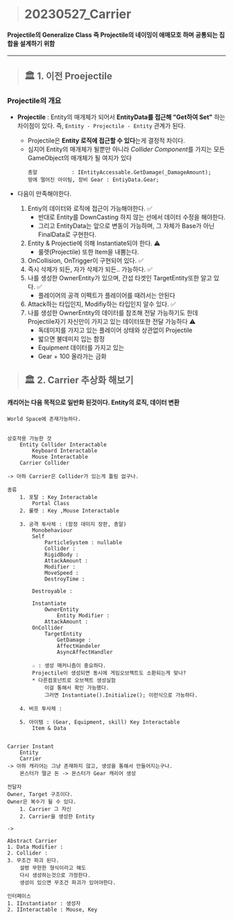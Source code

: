 > # 20230527_Carrier
#### Projectile의 Generalize Class 즉 Projectile의 네이밍이 애매모호 하며 공통되는 집합을 설계하기 위함

---

> ## 🏛️ 1. 이전 Proejectile

### Projectile의 개요
* **Projectile** : Entity의 매개체가 되어서 **EntityData를 접근해 "Get하여 Set"** 하는 차이점이 있다. 즉, `Entity - Projectile - Entity` 관계가 된다.
  * Projectile은 **Entity 로직에 접근할 수 있다**는게 결정적 차이다.
  * 심지어 Entity의 매개체가 될뿐만 아니라 *Collider Component*를 가지는 모든 GameObject의 매개체가 될 여지가 있다
      ```
      총알           : IEntityAccessable.GetDamage(_DamageAmount); 
      땅에 떨어진 아이팀, 장비 Gear : EntiyData.Gear;
      ```

* 다음이 만족해야한다.
    1. Entiy의 데이터와 로직에 접근이 가능해야한다. ✅
       * 반대로 Entity를 DownCasting 하지 않는 선에서 데이터 수정을 해야한다.
       * 그리고 EntityData는 앞으로 변동이 가능하며, 그 자체가 Base가 아닌 FinalData로 구현한다.
    2. Entity & Projectie에 의해 Instantiate되야 한다. ⚠️
        * 룰렛(Projectile) 또한 Item을 내뿜는다.
    3. OnCollision, OnTrigger이 구현되어 있다. ✅
    4. 즉시 삭제가 되든, 자가 삭제가 되든.. 가능하다. ✅
    5. 나를 생성한 OwnerEntity가 있으며, 간섭 타겟인 TargetEntity또한 알고 있다. ✅
        * 플레이어의 공격 이펙트가 플레이어를 때려서는 안된다
    6. Attack하는 타입인지, Modifiy하는 타입인지 알수 있다. ✅
    7. 나를 생성한 OwnerEntity의 데이터를 참조해 전달 가능하기도 한데 Projectile자기 자신만이 가지고 있는 데이터또한 전달 가능하다 ⚠️
        * 독데미지를 가지고 있는 플레이어 상태와 상관없이 Projectile
        * 밟으면 불데미지 입는 함정
        * Equipment 데이터를 가지고 있는
        * Gear + 100 올라가는 금화

> ## 🏛️ 2. Carrier 추상화 해보기

#### 캐리어는 다음 목적으로 일반화 된것이다. Entity의 로직, 데이터 변환 

```
World Space에 존재가능하다.


상호작용 가능한 것
    Entity Collider Interactable
        Keyboard Interactable
        Mouse Interactable
    Carrier Collider 

-> 아하 Carrier은 Collider가 있는게 틀림 없구나.

종류 
    1. 포탈 : Key Interactable
        Portal Class
    2. 룰렛 : Key ,Mouse Interactable
        
    3. 공격 투사체 : (함정 데미지 장판, 총알)
        Monobehaviour 
        Self
            ParticleSystem : nullable
            Collider : 
            RigidBody : 
            AttackAmount : 
            Modifier : 
            MoveSpeed : 
            DestroyTime : 
        
        Destroyable : 

        Instantiate
            OwnerEntity
                Entity Modifier : 
            AttackAmount :
        OnCollider 
            TargetEntity 
                GetDamage : 
                AffectHandeler
                AsyncAffectHandler

        ☆ : 생성 매커니즘이 중요하다. 
        Projectile이 생성되면 동시에 게임오브젝트도 소환되는게 맞나?
        * 다른컴포넌트로 오브젝트 생성실험 
            이걸 통해서 확인 가능했다. 
            그러면 Instantiate().Initialize(); 이런식으로 가능하다.
        
    4. 버프 투사체 : 

    5. 아이템 : (Gear, Equipment, skill) Key Interactable
        Item & Data


Carrier Instant
    Entity
    Carrier
-> 아하 캐리어는 그냥 존재하지 않고, 생성을 통해서 만들어지는구나.
    몬스터가 떨군 돈 -> 몬스터가 Gear 캐리어 생성

전달자
Owner, Target 구조이다.
Owner은 복수가 될 수 있다.
    1. Carrier 그 자신
    2. Carrier을 생성한 Entity

-> 

Abstract Carrier
1. Data Modifier :
2. Collider : 
3. 무조건 파괴 된다.
    설령 무한한 형식이라고 해도
    다시 생성하는것으로 가정한다.
    생성이 있으면 무조건 파괴가 있어야한다.

인터페이스
1. IInstantiator : 생성자
2. IInteractable : Mouse, Key
```